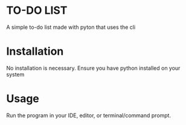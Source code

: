 # TO-DO LIST 

A simple to-do list made with pyton that uses the cli 

# Installation
No installation is necessary. Ensure you have python installed on your system

# Usage 
Run the program in your IDE, editor, or terminal/command prompt.

